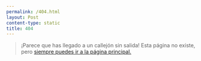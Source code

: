 ```yaml
---
permalink: /404.html
layout: Post
content-type: static
title: 404
---
```


> ¡Parece que has llegado a un callejón sin salida! Esta página no existe, pero <a href="{{ site.baseurl }}">siempre puedes ir a la página principal.</a>